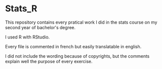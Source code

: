 # Stats_R

This repository contains every pratical work I did in the stats course on my second year of bachelor's degree.

I used R with RStudio.

Every file is commented in french but easily translatable in english.

I did not include the wording because of copyrights, but the comments explain well the purpose of every exercise.
